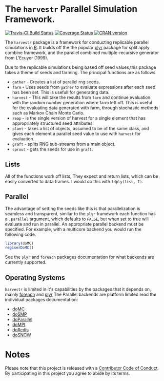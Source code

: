 ﻿# The `harvestr` Parallel Simulation Framework.
[![Travis-CI Build Status](https://travis-ci.org/halpo/harvestr.svg?branch=master)](https://travis-ci.org/halpo/harvestr)
[![Coverage Status](https://img.shields.io/codecov/c/github/halpo/harvestr/master.svg)](https://codecov.io/github/halpo/harvestr?branch=master)
[![CRAN version](http://www.r-pkg.org/badges/version/harvestr)](https://cran.r-project.org/package=harvestr)


The `harvestr` package is a framework for conducting replicable parallel 
simulations in [R](http://www.r-project.org).  It builds off the 
the popular [plyr](http://cran.r-project.org/?pacakge=plyr) 
package for split apply combine framework, and the parallel combined 
multiple-recursive generator from L'Ecuyer (1999).

Due to the replicable simulations being based off seed values,this package takes a theme of seeds and farming.  The principal functions are as follows:

  * `gather` - Creates a list of parallel rng seeds.
  * `farm` - Uses seeds from `gather` to evaluate expressions after each seed has been set.  This is usefull for generating data.
  * `harvest` - This will take the results from `farm` and continue evaluation with the random number generation where farm left off.  This is useful for the evaluating data generated with farm, through stochastic methods such as Markov Chain Monte Carlo.
  * `reap` - is the single version of harvest for a single element that has appropriately structured seed attributes.
  * `plant` - takes a list of objects, assumed to be of the same class, and gives each element a parallel seed value to use with `harvest` for evaluation.
  * `graft` - splits RNG sub-streams from a main object.
  * `sprout` -  gets the seeds for use in `graft`.

## Lists ##
All of the functions work off lists, They expect and return lists, which can be easily converted to data frames.  I would do this with `ldply(list, I)`. 

## Parallel ##
The advantage of setting the seeds like this is that parallelization is seamless and transparent, similar to the `plyr` framework each function has a `.parallel` argument, which defaults to `FALSE`, but when set to true will evaluate and run in parallel.  An appropriate parallel backend must be specified.  For example, with a multicore backend you would run the following code.

```r
library(doMC)
regiserDoMC()
```

See the `plyr` and `foreach` packages documentation for what backends are currently supported.

## Operating Systems ##
`harvestr` is limited in it's capabilities by the packages that it depends on, mainly 
[foreach](https://cran.r-project.org/package=foreach)
and [plyr](https://cran.r-project.org/package=plyr)
The Parallel backends are platform limited read the individual packages documentation:
 
  * [doMC](https://cran.r-project.org/?package=doMC)
  * [doSMP](https://cran.r-project.org/?package=doSMP)
  * [doParallel](https://cran.r-project.org/?package=doParallel)
  * [doMPI](https://cran.r-project.org/?package=doMPI)
  * [doRedis](https://cran.r-project.org/?package=doRedis)
  * [doSNOW](https://cran.r-project.org/?package=doSNOW)

# Notes #

Please note that this project is released with a [Contributor Code of Conduct](CONDUCT.md). By participating in this project you agree to abide by its terms.


